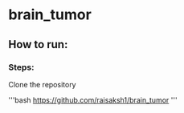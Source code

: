 # brain_tumor

## How to run:

### Steps:
Clone the repository

'''bash
https://github.com/raisaksh1/brain_tumor
'''


